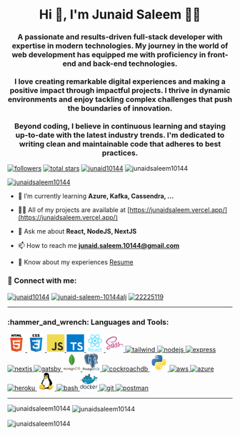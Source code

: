 <h1 align="center">Hi 👋, I'm Junaid Saleem 🏄‍♂️</h1>
<h3 align="center">A passionate and results-driven full-stack developer with expertise in modern technologies. My journey in the world of web development has equipped me with proficiency in front-end and back-end technologies.<br /> <br />I love creating remarkable digital experiences and making a positive impact through impactful projects. I thrive in dynamic environments and enjoy tackling complex challenges that push the boundaries of innovation.<br /><br />Beyond coding, I believe in continuous learning and staying up-to-date with the latest industry trends. I'm dedicated to writing clean and maintainable code that adheres to best practices.
</h3>

<p align="left">
      <a href="https://github.com/junaidsaleem10144?tab=followers">
         <img alt="followers" title="Follow me on Github" src="https://custom-icon-badges.demolab.com/github/followers/junaidsaleem10144?color=236ad3&labelColor=1155ba&style=for-the-badge&logo=person-add&label=Follow&logoColor=white"/></a>
      <a href="https://github.com/junaidsaleem10144?tab=repositories&sort=stargazers">
         <img alt="total stars" title="Total stars on GitHub" src="https://custom-icon-badges.demolab.com/github/stars/junaidsaleem10144?color=55960c&style=for-the-badge&labelColor=488207&logo=star"/></a>
  <a href="https://twitter.com/junaid10144" target="blank"><img src="https://img.shields.io/twitter/follow/junaid10144?logo=twitter&style=for-the-badge" alt="junaid10144" /></a> 
   <img src="https://komarev.com/ghpvc/?username=junaidsaleem10144&label=Profile%20views&color=0e75b6&style=flat" alt="junaidsaleem10144" />
   </p>

<p align="left"> <a href="https://github.com/ryo-ma/github-profile-trophy"><img src="https://github-profile-trophy.vercel.app/?username=junaidsaleem10144" alt="junaidsaleem10144" /></a> </p>


- 🌱 I’m currently learning **Azure, Kafka, Cassendra, ...**

- 👨‍💻 All of my projects are available at [https://junaidsaleem.vercel.app/](https://junaidsaleem.vercel.app/)

- 💬 Ask me about **React, NodeJS, NextJS**

- 📫 How to reach me **junaid.saleem.10144@gmail.com**

- 📄 Know about my experiences [Resume](https://drive.google.com/file/d/19gBx5dAl4_iG-eVMf_q9AotianWD4TvU/view)

<h3 align="left">🔗 Connect with me:</h3>
<p align="left">
<a href="https://twitter.com/junaid10144" target="blank"><img align="center" src="https://raw.githubusercontent.com/rahuldkjain/github-profile-readme-generator/master/src/images/icons/Social/twitter.svg" alt="junaid10144" height="30" width="40" /></a>
<a href="https://linkedin.com/in/junaid-saleem-10144alj" target="blank"><img align="center" src="https://raw.githubusercontent.com/rahuldkjain/github-profile-readme-generator/master/src/images/icons/Social/linked-in-alt.svg" alt="junaid-saleem-10144alj" height="30" width="40" /></a>
<a href="https://stackoverflow.com/users/22225119" target="blank"><img align="center" src="https://raw.githubusercontent.com/rahuldkjain/github-profile-readme-generator/master/src/images/icons/Social/stack-overflow.svg" alt="22225119" height="30" width="40" /></a>
</p>

---

<h3 align="left">:hammer_and_wrench: Languages and Tools:</h3>
<p align="left"> <a href="https://www.w3.org/html/" target="_blank" rel="noreferrer"> <img src="https://raw.githubusercontent.com/devicons/devicon/master/icons/html5/html5-original-wordmark.svg" alt="html5" width="40" height="40"/> </a> <a href="https://www.w3schools.com/css/" target="_blank" rel="noreferrer"> <img src="https://raw.githubusercontent.com/devicons/devicon/master/icons/css3/css3-original-wordmark.svg" alt="css3" width="40" height="40"/> </a> <a href="https://developer.mozilla.org/en-US/docs/Web/JavaScript" target="_blank" rel="noreferrer"> <img src="https://raw.githubusercontent.com/devicons/devicon/master/icons/javascript/javascript-original.svg" alt="javascript" width="40" height="40"/> <a href="https://www.typescriptlang.org/" target="_blank" rel="noreferrer"> <img src="https://raw.githubusercontent.com/devicons/devicon/master/icons/typescript/typescript-original.svg" alt="typescript" width="40" height="40"/> </a> </a>
<a href="https://reactjs.org/" target="_blank" rel="noreferrer"> <img src="https://raw.githubusercontent.com/devicons/devicon/master/icons/react/react-original-wordmark.svg" alt="react" width="40" height="40"/> </a> <a href="https://sass-lang.com" target="_blank" rel="noreferrer"> <img src="https://raw.githubusercontent.com/devicons/devicon/master/icons/sass/sass-original.svg" alt="sass" width="40" height="40"/> </a> <a href="https://tailwindcss.com/" target="_blank" rel="noreferrer"> <img src="https://www.vectorlogo.zone/logos/tailwindcss/tailwindcss-icon.svg" alt="tailwind" width="40" height="40"/> </a> <a href="https://nodejs.org" target="_blank" rel="noreferrer"> <img src="https://icon-library.com/images/node-js-icon/node-js-icon-8.jpg" alt="nodejs" width="40" height="40"/> </a> <a href="https://expressjs.com" target="_blank" rel="noreferrer"> <img src="https://www.orafox.com/wp-content/uploads/2019/01/expressjs.png" alt="express" width="40" height="40"/> </a> <a href="https://nextjs.org/" target="_blank" rel="noreferrer"> <img src="https://seeklogo.com/images/N/next-js-icon-logo-EE302D5DBD-seeklogo.com.png" alt="nextjs" width="40" height="40"/> </a> <a href="https://www.gatsbyjs.com/" target="_blank" rel="noreferrer"> <img src="https://www.vectorlogo.zone/logos/gatsbyjs/gatsbyjs-icon.svg" alt="gatsby" width="40" height="40"/> </a> <a href="https://www.mongodb.com/" target="_blank" rel="noreferrer"> <img src="https://raw.githubusercontent.com/devicons/devicon/master/icons/mongodb/mongodb-original-wordmark.svg" alt="mongodb" width="40" height="40"/> </a> <a href="https://www.postgresql.org" target="_blank" rel="noreferrer"> <img src="https://raw.githubusercontent.com/devicons/devicon/master/icons/postgresql/postgresql-original-wordmark.svg" alt="postgresql" width="40" height="40"/> </a> <a href="https://www.cockroachlabs.com/product/cockroachdb/" target="_blank" rel="noreferrer"> <img src="https://cdn.worldvectorlogo.com/logos/cockroachdb.svg" alt="cockroachdb" width="40" height="40"/> </a> <a href="https://www.python.org" target="_blank" rel="noreferrer"> <img src="https://raw.githubusercontent.com/devicons/devicon/master/icons/python/python-original.svg" alt="python" width="40" height="40"/> </a> <a href="https://aws.amazon.com" target="_blank" rel="noreferrer"> <img src="https://cdn3d.iconscout.com/3d/free/thumb/free-amazon-web-services-8074662-6507782.png?f=avif" alt="aws" width="40" height="40"/> </a> <a href="https://azure.microsoft.com/en-in/" target="_blank" rel="noreferrer"> <img src="https://www.vectorlogo.zone/logos/microsoft_azure/microsoft_azure-icon.svg" alt="azure" width="40" height="40"/> </a> <a href="https://heroku.com" target="_blank" rel="noreferrer"> <img src="https://www.vectorlogo.zone/logos/heroku/heroku-icon.svg" alt="heroku" width="40" height="40"/> </a> <a href="https://www.linux.org/" target="_blank" rel="noreferrer"> <img src="https://raw.githubusercontent.com/devicons/devicon/master/icons/linux/linux-original.svg" alt="linux" width="40" height="40"/> </a> <a href="https://www.gnu.org/software/bash/" target="_blank" rel="noreferrer"> <img src="https://www.vectorlogo.zone/logos/gnu_bash/gnu_bash-icon.svg" alt="bash" width="40" height="40"/> </a> <a href="https://www.docker.com/" target="_blank" rel="noreferrer"> <img src="https://raw.githubusercontent.com/devicons/devicon/master/icons/docker/docker-original-wordmark.svg" alt="docker" width="40" height="40"/> </a> <a href="https://git-scm.com/" target="_blank" rel="noreferrer"> <img src="https://www.vectorlogo.zone/logos/git-scm/git-scm-icon.svg" alt="git" width="40" height="40"/> </a> <a href="https://postman.com" target="_blank" rel="noreferrer"> <img src="https://www.vectorlogo.zone/logos/getpostman/getpostman-icon.svg" alt="postman" width="40" height="40"/> </a> </p>

---

<p><img align="left" src="https://github-readme-stats.vercel.app/api/top-langs?username=junaidsaleem10144&show_icons=true&locale=en&layout=compact" alt="junaidsaleem10144" /></p>

<p>&nbsp;<img align="center" src="https://github-readme-stats.vercel.app/api?username=junaidsaleem10144&show_icons=true&locale=en" alt="junaidsaleem10144" /></p>

<p><img align="center" src="https://github-readme-streak-stats.herokuapp.com/?user=junaidsaleem10144&" alt="junaidsaleem10144" /></p>
